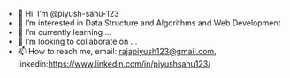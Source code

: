 - 👋 Hi, I’m @piyush-sahu-123
- 👀 I’m interested in Data Structure and Algorithms and Web Development
- 🌱 I’m currently learning ...
- 💞️ I’m looking to collaborate on ...
- 📫 How to reach me, email: rajapiyush123@gmail.com, linkedin:https://www.linkedin.com/in/piyushsahu123/

<!---
piyush-sahu-123/piyush-sahu-123 is a ✨ special ✨ repository because its `README.md` (this file) appears on your GitHub profile.
You can click the Preview link to take a look at your changes.
--->
